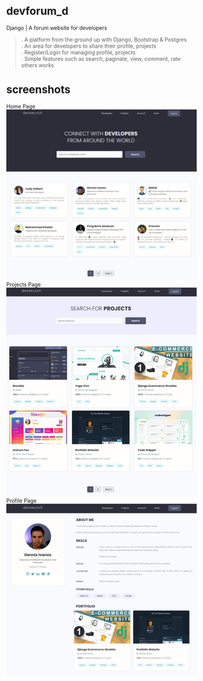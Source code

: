 # devforum_d
Django | A forum website for developers <br/>
>. A platform from the ground up with Django, Bootstrap & Postgres <br/>
>. An area for developers to share their profile, projects <br/>
>. Register/Login for managing profile, projects<br/>
>. Simple features such as search, paginate, view, comment, rate others works <br/>

# screenshots
Home Page <br/>
<img src="./README/DevSearch Home.jpg">
Projects Page <br/>
<img src="./README/DevSearch Projects.jpg">
Profile Page <br/>
<img src="./README/DevSearch Profile.jpg">